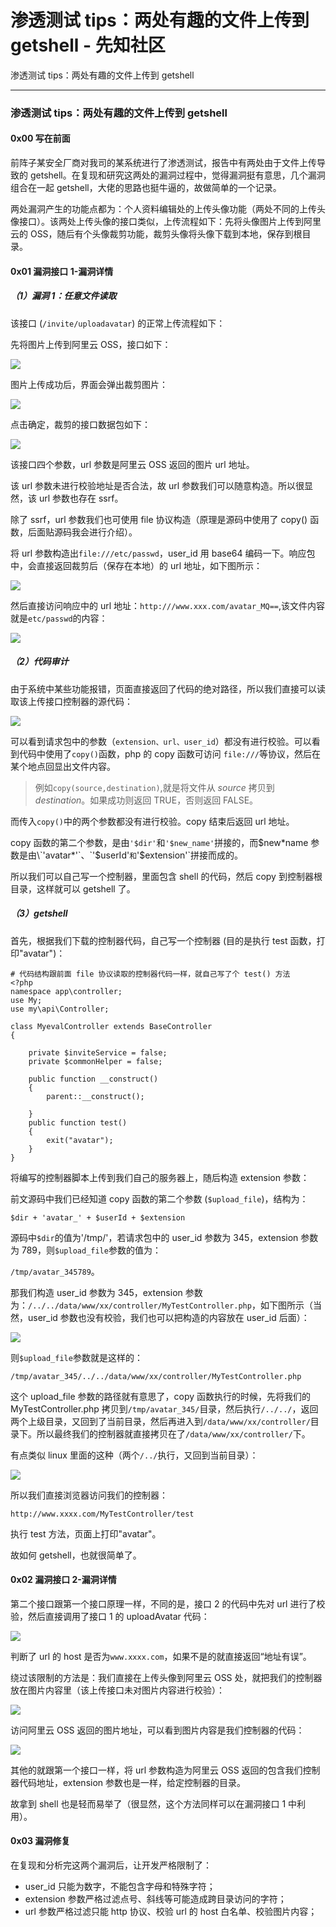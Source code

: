 

# 渗透测试 tips：两处有趣的文件上传到 getshell - 先知社区

渗透测试 tips：两处有趣的文件上传到 getshell

- - -

### 渗透测试 tips：两处有趣的文件上传到 getshell

#### 0x00 写在前面

前阵子某安全厂商对我司的某系统进行了渗透测试，报告中有两处由于文件上传导致的 getshell。在复现和研究这两处的漏洞过程中，觉得漏洞挺有意思，几个漏洞组合在一起 getshell，大佬的思路也挺牛逼的，故做简单的一个记录。

两处漏洞产生的功能点都为：个人资料编辑处的上传头像功能（两处不同的上传头像接口）。该两处上传头像的接口类似，上传流程如下：先将头像图片上传到阿里云的 OSS，随后有个头像裁剪功能，裁剪头像将头像下载到本地，保存到根目录。

#### 0x01 漏洞接口 1-漏洞详情

##### （1）漏洞 1：任意文件读取

该接口 (`/invite/uploadavatar`) 的正常上传流程如下：

先将图片上传到阿里云 OSS，接口如下：

[![](assets/1698897497-68ae6a158d4f05f283d7baa3c3823882.png)](https://xzfile.aliyuncs.com/media/upload/picture/20191229200331-3b5865ae-2a33-1.png)

图片上传成功后，界面会弹出裁剪图片：

[![](assets/1698897497-a1680455b2951db8c9636664bcb4b2e8.png)](https://xzfile.aliyuncs.com/media/upload/picture/20191229200402-4dfbe122-2a33-1.png)

点击确定，裁剪的接口数据包如下：

[![](assets/1698897497-e35b8bafae659bd62dc578f4d2cf3192.png)](https://xzfile.aliyuncs.com/media/upload/picture/20191229200535-850adea2-2a33-1.png)

该接口四个参数，url 参数是阿里云 OSS 返回的图片 url 地址。

该 url 参数未进行校验地址是否合法，故 url 参数我们可以随意构造。所以很显然，该 url 参数也存在 ssrf。

除了 ssrf，url 参数我们也可使用 file 协议构造（原理是源码中使用了 copy() 函数，后面贴源码我会进行介绍）。

将 url 参数构造出`file:///etc/passwd`，user\_id 用 base64 编码一下。响应包中，会直接返回裁剪后（保存在本地）的 url 地址，如下图所示：

[![](assets/1698897497-337bfeae3144fc7836d0f9acebb9ec48.png)](https://xzfile.aliyuncs.com/media/upload/picture/20191229200603-95b4941e-2a33-1.png)

然后直接访问响应中的 url 地址：`http:///www.xxx.com/avatar_MQ==`,该文件内容就是`etc/passwd`的内容：

[![](assets/1698897497-f4db45f1c0d44274e4cd76128d2e1901.png)](https://xzfile.aliyuncs.com/media/upload/picture/20191229200637-aa6a5cd6-2a33-1.png)

##### （2）代码审计

由于系统中某些功能报错，页面直接返回了代码的绝对路径，所以我们直接可以读取该上传接口控制器的源代码：

[![](assets/1698897497-3912c15f77483c54d42cc6943b82773b.png)](https://xzfile.aliyuncs.com/media/upload/picture/20191229200700-b80202a4-2a33-1.png)

可以看到请求包中的参数（`extension、url、user_id`）都没有进行校验。可以看到代码中使用了`copy()`函数，php 的 copy 函数可访问 `file:///`等协议，然后在某个地点回显出文件内容。

> 例如`copy(source,destination)`,就是将文件从 *source* 拷贝到 *destination*。如果成功则返回 TRUE，否则返回 FALSE。

而传入`copy()`中的两个参数都没有进行校验。copy 结束后返回 url 地址。

copy 函数的第二个参数，是由`'$dir'`和`'$new_name'`拼接的，而$new*name 参数是由\`'avatar*'`、`'$userId'`和`'$extension'\`拼接而成的。

所以我们可以自己写一个控制器，里面包含 shell 的代码，然后 copy 到控制器根目录，这样就可以 getshell 了。

##### （3）getshell

首先，根据我们下载的控制器代码，自己写一个控制器 (目的是执行 test 函数，打印"avatar")：

```plain
# 代码结构跟前面 file 协议读取的控制器代码一样，就自己写了个 test() 方法
<?php
namespace app\controller;
use My;
use my\api\Controller;

class MyevalController extends BaseController
{

    private $inviteService = false;
    private $commonHelper = false;

    public function __construct()
    {
        parent::__construct();

    }
    public function test()
    {
        exit("avatar");
    }
}
```

将编写的控制器脚本上传到我们自己的服务器上，随后构造 extension 参数：

前文源码中我们已经知道 copy 函数的第二个参数 (`$upload_file`)，结构为：

`$dir + 'avatar_' + $userId + $extension`

源码中`$dir`的值为'/tmp/'，若请求包中的 user\_id 参数为 345，extension 参数为 789，则`$upload_file`参数的值为：

`/tmp/avatar_345789`。

那我们构造 user\_id 参数为 345，extension 参数为：`/../../data/www/xx/controller/MyTestController.php`，如下图所示（当然，user\_id 参数也没有校验，我们也可以把构造的内容放在 user\_id 后面）：

[![](assets/1698897497-43e945d11939356d7ed23bc721ebb0b1.png)](https://xzfile.aliyuncs.com/media/upload/picture/20191229200729-c93639d2-2a33-1.png)

则`$upload_file`参数就是这样的：

`/tmp/avatar_345/../../data/www/xx/controller/MyTestController.php`

这个 upload\_file 参数的路径就有意思了，copy 函数执行的时候，先将我们的 MyTestController.php 拷贝到`/tmp/avatar_345/`目录，然后执行`/../../`，返回两个上级目录，又回到了当前目录，然后再进入到`/data/www/xx/controller/`目录下。所以最终我们的控制器就直接拷贝在了`/data/www/xx/controller/`下。

有点类似 linux 里面的这种（两个`/../`执行，又回到当前目录）：

[![](assets/1698897497-af0c1dac2a649f4d9cd83623765c95fc.png)](https://xzfile.aliyuncs.com/media/upload/picture/20191229200749-d530a0ba-2a33-1.png)

所以我们直接浏览器访问我们的控制器：

`http://www.xxxx.com/MyTestController/test`

执行 test 方法，页面上打印"avatar"。

故如何 getshell，也就很简单了。

#### 0x02 漏洞接口 2-漏洞详情

第二个接口跟第一个接口原理一样，不同的是，接口 2 的代码中先对 url 进行了校验，然后直接调用了接口 1 的 uploadAvatar 代码：

[![](assets/1698897497-be5c3a18e621abe2a40a69b429d88124.png)](https://xzfile.aliyuncs.com/media/upload/picture/20191229200808-e08dfa48-2a33-1.png)

判断了 url 的 host 是否为`www.xxxx.com`，如果不是的就直接返回“地址有误”。

绕过该限制的方法是：我们直接在上传头像到阿里云 OSS 处，就把我们的控制器放在图片内容里（该上传接口未对图片内容进行校验）：

[![](assets/1698897497-f405017f1564a086a815a7ebaab0cf04.png)](https://xzfile.aliyuncs.com/media/upload/picture/20191229200822-e8cd703a-2a33-1.png)

访问阿里云 OSS 返回的图片地址，可以看到图片内容是我们控制器的代码：

[![](assets/1698897497-b09e8f6ee40478147ca2311ba688f6ac.png)](https://xzfile.aliyuncs.com/media/upload/picture/20191229200841-f3d197e0-2a33-1.png)

其他的就跟第一个接口一样，将 url 参数构造为阿里云 OSS 返回的包含我们控制器代码地址，extension 参数也是一样，给定控制器的目录。

故拿到 shell 也是轻而易举了（很显然，这个方法同样可以在漏洞接口 1 中利用）。

#### 0x03 漏洞修复

在复现和分析完这两个漏洞后，让开发严格限制了：

-   user\_id 只能为数字，不能包含字母和特殊字符；
-   extension 参数严格过滤点号、斜线等可能造成跨目录访问的字符；
-   url 参数严格过滤只能 http 协议、校验 url 的 host 白名单、校验图片内容；
